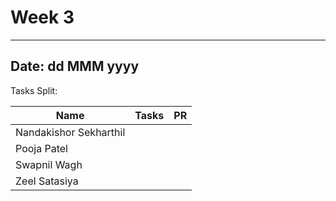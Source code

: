 # Week 3

---
Date: dd MMM yyyy
---

Tasks Split:

| Name                   | Tasks | PR |
| ---------------------- | ------| -- |
| Nandakishor Sekharthil |       |    |
| Pooja Patel            |       |    |
| Swapnil Wagh           |       |    |
| Zeel Satasiya          |       |    |